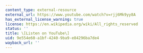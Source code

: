 ```yaml
---
content_type: external-resource
external_url: https://www.youtube.com/watch?v=rjj6Mk9yy8A
has_external_license_warning: true
license: https://en.wikipedia.org/wiki/All_rights_reserved
status: ''
title: \[Listen on YouTube\]
uid: 9e554e60-a1bf-4240-9ba9-e84296ba7de4
wayback_url: ''
---
```

